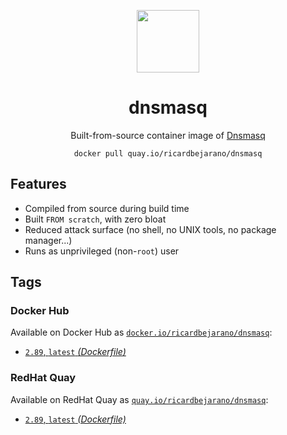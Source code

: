 <div align="center">
	<p><img src="https://em-content.zobj.net/thumbs/160/apple/325/diving-mask_1f93f.png" width="100px"></p>
	<h1>dnsmasq</h1>
	<p>Built-from-source container image of <a href="https://thekelleys.org.uk/dnsmasq/doc.html">Dnsmasq</a></p>
	<code>docker pull quay.io/ricardbejarano/dnsmasq</code>
</div>


## Features

* Compiled from source during build time
* Built `FROM scratch`, with zero bloat
* Reduced attack surface (no shell, no UNIX tools, no package manager...)
* Runs as unprivileged (non-`root`) user


## Tags

### Docker Hub

Available on Docker Hub as [`docker.io/ricardbejarano/dnsmasq`](https://hub.docker.com/r/ricardbejarano/dnsmasq):

- [`2.89`, `latest` *(Dockerfile)*](Dockerfile)

### RedHat Quay

Available on RedHat Quay as [`quay.io/ricardbejarano/dnsmasq`](https://quay.io/repository/ricardbejarano/dnsmasq):

- [`2.89`, `latest` *(Dockerfile)*](Dockerfile)
